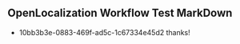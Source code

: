 ## OpenLocalization Workflow Test MarkDown
* 10bb3b3e-0883-469f-ad5c-1c67334e45d2 thanks!

<!--HONumber=Aug16_HO1-->


